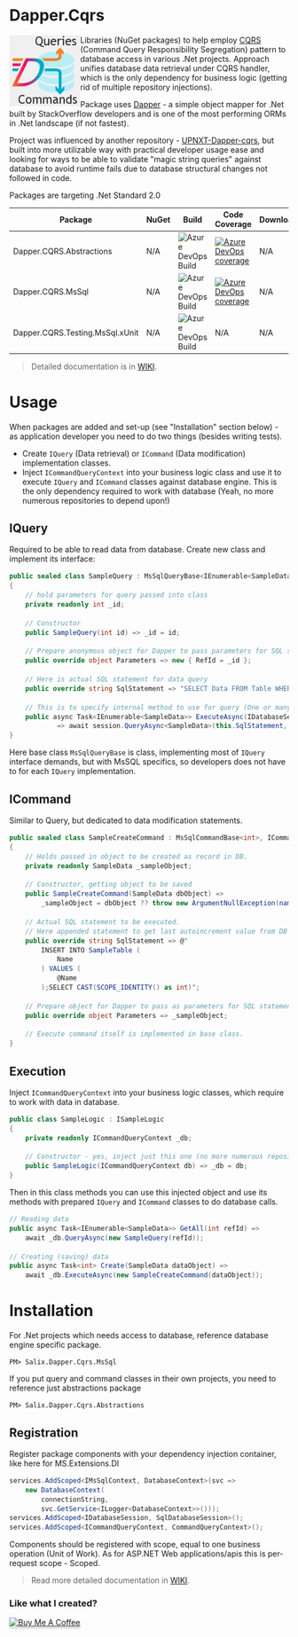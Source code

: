 # Dapper.Cqrs

<img align="left" src="DapperCQRS.png">

Libraries (NuGet packages) to help employ [CQRS](https://martinfowler.com/bliki/CQRS.html) (Command Query Responsibility Segregation) pattern to database access in various .Net projects. Approach unifies database data retrieval under CQRS handler, which is the only dependency for business logic (getting rid of multiple repository injections).

Package uses [Dapper](https://stackexchange.github.io/Dapper/) - a simple object mapper for .Net built by StackOverflow developers and is one of the most performing ORMs in .Net landscape (if not fastest).

Project was influenced by another repository - [UPNXT-Dapper-cqrs](https://github.com/upnxt/upnxt-dapper-cqrs), but built into more utilizable way with practical developer usage ease and looking for ways to be able to validate "magic string queries" against database to avoid runtime fails due to database structural changes not followed in code.

Packages are targeting .Net Standard 2.0

| Package | NuGet | Build |  Code Coverage | Downloads |
| ------- | ----- | ----- | -------------- | --------- |
| Dapper.CQRS.Abstractions | N/A | ![Azure DevOps Build ](https://img.shields.io/azure-devops/build/SmartDance/45bc2cc0-bce1-4cac-a1d8-ba3f243940a6/4?style=plastic&logo=azuredevops&logoColor=blue) | [![Azure DevOps coverage](https://img.shields.io/azure-devops/coverage/SmartDance/GitHubProjects/4?color=green&logo=azuredevops&logoColor=blue&style=plastic)](https://dev.azure.com/SmartDance/GitHubProjects/_build?definitionId=4) | N/A |
| Dapper.CQRS.MsSql | N/A | ![Azure DevOps Build ](https://img.shields.io/azure-devops/build/SmartDance/45bc2cc0-bce1-4cac-a1d8-ba3f243940a6/5?style=plastic&logo=azuredevops&logoColor=blue) | [![Azure DevOps coverage](https://img.shields.io/azure-devops/coverage/SmartDance/GitHubProjects/5?color=green&logo=azuredevops&logoColor=blue&style=plastic)](https://dev.azure.com/SmartDance/GitHubProjects/_build?definitionId=5) | N/A |
| Dapper.CQRS.Testing.MsSql.xUnit | N/A | ![Azure DevOps Build ](https://img.shields.io/azure-devops/build/SmartDance/45bc2cc0-bce1-4cac-a1d8-ba3f243940a6/6?style=plastic&logo=azuredevops&logoColor=blue) | N/A | N/A |

> Detailed documentation is in [WIKI](https://github.com/salixzs/Dapper.Cqrs/wiki).

# Usage

When packages are added and set-up (see "Installation" section below) - as application developer you need to do two things (besides writing tests).

* Create `IQuery` (Data retrieval) or `ICommand` (Data modification) implementation classes.
* Inject `ICommandQueryContext` into your business logic class and use it to execute `IQuery` and `ICommand` classes against database engine. This is the only dependency required to work with database (Yeah, no more numerous repositories to depend upon!)

## IQuery
Required to be able to read data from database. Create new class and implement its interface:
```csharp
public sealed class SampleQuery : MsSqlQueryBase<IEnumerable<SampleData>>, IQuery<IEnumerable<SampleData>>
{
    // hold parameters for query passed into class
    private readonly int _id;
    
    // Constructor
    public SampleQuery(int id) => _id = id;
    
    // Prepare anonymous object for Dapper to pass parameters for SQL statment
    public override object Parameters => new { RefId = _id };
    
    // Here is actual SQL statement for data query
    public override string SqlStatement => "SELECT Data FROM Table WHERE FkId = @RefId";
    
    // This is to specify internal method to use for query (One or many records?)
    public async Task<IEnumerable<SampleData>> ExecuteAsync(IDatabaseSession session)
            => await session.QueryAsync<SampleData>(this.SqlStatement, this.Parameters);
}
```
Here base class `MsSqlQueryBase` is class, implementing most of `IQuery` interface demands, but with MsSQL specifics, so developers does not have to for each `IQuery` implementation.

## ICommand
Similar to Query, but dedicated to data modification statements.
```csharp
public sealed class SampleCreateCommand : MsSqlCommandBase<int>, ICommand<int>, ICommandValidator
{
    // Holds passed in object to be created as record in DB.
    private readonly SampleData _sampleObject;
    
    // Constructor, getting object to be saved
    public SampleCreateCommand(SampleData dbObject) =>
        _sampleObject = dbObject ?? throw new ArgumentNullException(nameof(dbObject), "No data passed");
    
    // Actual SQL statement to be executed.
    // Here appended statement to get last autoincrement value from DB == inserted record ID.
    public override string SqlStatement => @"
        INSERT INTO SampleTable (
            Name
        ) VALUES (
            @Name
        );SELECT CAST(SCOPE_IDENTITY() as int)";

    // Prepare object for Dapper to pass as parameters for SQL statement
    public override object Parameters => _sampleObject;
    
    // Execute command itself is implemented in base class.
}
```

## Execution

Inject `ICommandQueryContext` into your business logic classes, which require to work with data in database.
```csharp
public class SampleLogic : ISampleLogic
{
    private readonly ICommandQueryContext _db;
    
    // Constructor - yes, inject just this one (no more numerous repositories!)
    public SampleLogic(ICommandQueryContext db) => _db = db;
}
```

Then in this class methods you can use this injected object and use its methods with prepared `IQuery` and `ICommand` classes to do database calls.

```csharp
// Reading data
public async Task<IEnumerable<SampleData>> GetAll(int refId) => 
    await _db.QueryAsync(new SampleQuery(refId));

// Creating (saving) data
public async Task<int> Create(SampleData dataObject) => 
    await _db.ExecuteAsync(new SampleCreateCommand(dataObject));
```

# Installation
For .Net projects which needs access to database, reference database engine specific package.
```text
PM> Salix.Dapper.Cqrs.MsSql
```
If you put query and command classes in their own projects, you need to reference just abstractions package
```text
PM> Salix.Dapper.Cqrs.Abstractions
```
## Registration
Register package components with your dependency injection container, like here for MS.Extensions.DI
```csharp
services.AddScoped<IMsSqlContext, DatabaseContext>(svc =>
    new DatabaseContext(
        connectionString,
        svc.GetService<ILogger<DatabaseContext>>()));
services.AddScoped<IDatabaseSession, SqlDatabaseSession>();
services.AddScoped<ICommandQueryContext, CommandQueryContext>();
```
Components should be registered with scope, equal to one business operation (Unit of Work). As for ASP.NET Web applications/apis this is per-request scope - Scoped.

> Read more detailed documentation in [WIKI](https://github.com/salixzs/Dapper.Cqrs/wiki).


### Like what I created?
<a href="https://www.buymeacoffee.com/salixzs" target="_blank"><img src="https://www.buymeacoffee.com/assets/img/custom_images/orange_img.png" alt="Buy Me A Coffee" style="height: 32px !important;width: 146px !important;box-shadow: 0px 3px 2px 0px rgba(190, 190, 190, 0.5) !important;-webkit-box-shadow: 0px 3px 2px 0px rgba(190, 190, 190, 0.5) !important;" ></a>